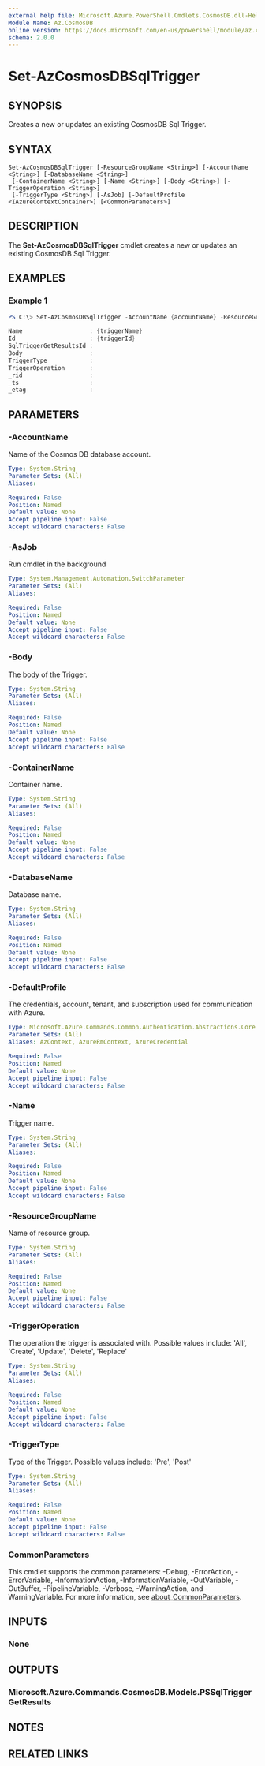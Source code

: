 ```yaml
---
external help file: Microsoft.Azure.PowerShell.Cmdlets.CosmosDB.dll-Help.xml
Module Name: Az.CosmosDB
online version: https://docs.microsoft.com/en-us/powershell/module/az.cosmosdb/set-azcosmosdbsqltrigger
schema: 2.0.0
---
```


# Set-AzCosmosDBSqlTrigger

## SYNOPSIS
Creates a new or updates an existing CosmosDB Sql Trigger.

## SYNTAX

```
Set-AzCosmosDBSqlTrigger [-ResourceGroupName <String>] [-AccountName <String>] [-DatabaseName <String>]
 [-ContainerName <String>] [-Name <String>] [-Body <String>] [-TriggerOperation <String>]
 [-TriggerType <String>] [-AsJob] [-DefaultProfile <IAzureContextContainer>] [<CommonParameters>]
```

## DESCRIPTION
The **Set-AzCosmosDBSqlTrigger** cmdlet creates a new or updates an existing CosmosDB Sql Trigger.

## EXAMPLES

### Example 1
```powershell
PS C:\> Set-AzCosmosDBSqlTrigger -AccountName {accountName} -ResourceGroupName {resourceGroupName} -DatabaseName {databaseName} -Name {triggerName} -ContainerName {containerName} -Body {sampleBody}

Name                   : {triggerName}
Id                     : {triggerId}
SqlTriggerGetResultsId :
Body                   :
TriggerType            :
TriggerOperation       :
_rid                   :
_ts                    :
_etag                  :

```

## PARAMETERS

### -AccountName
Name of the Cosmos DB database account.

```yaml
Type: System.String
Parameter Sets: (All)
Aliases:

Required: False
Position: Named
Default value: None
Accept pipeline input: False
Accept wildcard characters: False
```

### -AsJob
Run cmdlet in the background

```yaml
Type: System.Management.Automation.SwitchParameter
Parameter Sets: (All)
Aliases:

Required: False
Position: Named
Default value: None
Accept pipeline input: False
Accept wildcard characters: False
```

### -Body
The body of the Trigger.

```yaml
Type: System.String
Parameter Sets: (All)
Aliases:

Required: False
Position: Named
Default value: None
Accept pipeline input: False
Accept wildcard characters: False
```

### -ContainerName
Container name.

```yaml
Type: System.String
Parameter Sets: (All)
Aliases:

Required: False
Position: Named
Default value: None
Accept pipeline input: False
Accept wildcard characters: False
```

### -DatabaseName
Database name.

```yaml
Type: System.String
Parameter Sets: (All)
Aliases:

Required: False
Position: Named
Default value: None
Accept pipeline input: False
Accept wildcard characters: False
```

### -DefaultProfile
The credentials, account, tenant, and subscription used for communication with Azure.

```yaml
Type: Microsoft.Azure.Commands.Common.Authentication.Abstractions.Core.IAzureContextContainer
Parameter Sets: (All)
Aliases: AzContext, AzureRmContext, AzureCredential

Required: False
Position: Named
Default value: None
Accept pipeline input: False
Accept wildcard characters: False
```

### -Name
Trigger name.

```yaml
Type: System.String
Parameter Sets: (All)
Aliases:

Required: False
Position: Named
Default value: None
Accept pipeline input: False
Accept wildcard characters: False
```

### -ResourceGroupName
Name of resource group.

```yaml
Type: System.String
Parameter Sets: (All)
Aliases:

Required: False
Position: Named
Default value: None
Accept pipeline input: False
Accept wildcard characters: False
```

### -TriggerOperation
The operation the trigger is associated with.
Possible values include: 'All', 'Create', 'Update', 'Delete', 'Replace'

```yaml
Type: System.String
Parameter Sets: (All)
Aliases:

Required: False
Position: Named
Default value: None
Accept pipeline input: False
Accept wildcard characters: False
```

### -TriggerType
Type of the Trigger.
Possible values include: 'Pre', 'Post'

```yaml
Type: System.String
Parameter Sets: (All)
Aliases:

Required: False
Position: Named
Default value: None
Accept pipeline input: False
Accept wildcard characters: False
```

### CommonParameters
This cmdlet supports the common parameters: -Debug, -ErrorAction, -ErrorVariable, -InformationAction, -InformationVariable, -OutVariable, -OutBuffer, -PipelineVariable, -Verbose, -WarningAction, and -WarningVariable. For more information, see [about_CommonParameters](http://go.microsoft.com/fwlink/?LinkID=113216).

## INPUTS

### None

## OUTPUTS

### Microsoft.Azure.Commands.CosmosDB.Models.PSSqlTriggerGetResults

## NOTES

## RELATED LINKS
